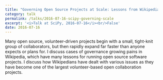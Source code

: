 ```yaml
---
title: "Governing Open Source Projects at Scale: Lessons from Wikipedia's Growing Pains"
category: talk
permalink: /talks/2016-07-16-scipy-governing-scale
excerpt: '<i>Talk at SciPy, 2016-07-16</i><br/>False'
date: 2016-07-16
---
```


Many open source, volunteer-driven projects begin with a small, tight-knit group of collaborators, but then rapidly expand far faster than anyone expects or plans for. I discuss cases of governance growing pains in Wikipedia, which have many lessons for running open source software projects. I discuss how Wikipedians have dealt with various issues as they have become one of the largest volunteer-based open collaboration projects.
